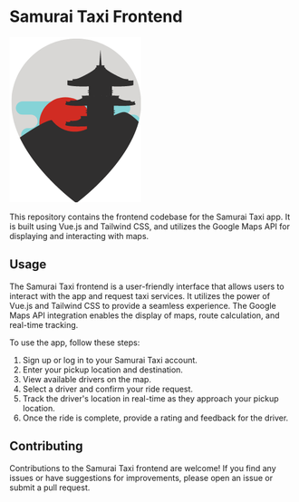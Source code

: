
  <h1>Samurai Taxi Frontend</h1>
  <img src="public/logo.png" alt="Samurai Taxi Logo">
  <p>This repository contains the frontend codebase for the Samurai Taxi app. It is built using Vue.js and Tailwind CSS, and utilizes the Google Maps API for displaying and interacting with maps.</p>

  <h2>Usage</h2>

  <p>The Samurai Taxi frontend is a user-friendly interface that allows users to interact with the app and request taxi services. It utilizes the power of Vue.js and Tailwind CSS to provide a seamless experience. The Google Maps API integration enables the display of maps, route calculation, and real-time tracking.</p>

  <p>To use the app, follow these steps:</p>

  <ol>
    <li>Sign up or log in to your Samurai Taxi account.</li>
    <li>Enter your pickup location and destination.</li>
    <li>View available drivers on the map.</li>
    <li>Select a driver and confirm your ride request.</li>
    <li>Track the driver's location in real-time as they approach your pickup location.</li>
    <li>Once the ride is complete, provide a rating and feedback for the driver.</li>
  </ol>

  <h2>Contributing</h2>

  <p>Contributions to the Samurai Taxi frontend are welcome! If you find any issues or have suggestions for improvements, please open an issue or submit a pull request.</p>

  
